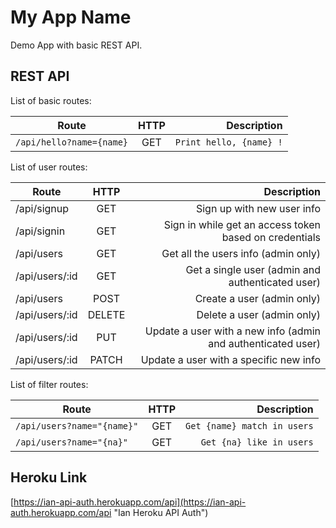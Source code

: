 # My App Name

Demo App with basic REST API.

## REST API

List of basic routes:

| Route        | HTTP           | Description  |
| ------------- |:-------------:| -----:|
| `/api/hello?name={name}`       | GET           | `Print hello, {name} !`  |

List of user routes:

| Route        | HTTP           | Description  |
| ------------- |:-------------:| -----:|
| /api/signup      | GET           | Sign up with new user info  |
| /api/signin      | GET           | Sign in while get an access token based on credentials  |
| /api/users       | GET           | Get all the users info (admin only)  |
| /api/users/:id        | GET           | Get a single user (admin and authenticated user)  |
| /api/users        | POST           | Create a user (admin only) |
| /api/users/:id      | DELETE           | Delete a user (admin only)  |
| /api/users/:id       | PUT           | Update a user with a new info (admin and authenticated user) |
| /api/users/:id      | PATCH           | Update a user with a specific new info |

List of filter routes:

| Route        | HTTP           | Description  |
| ------------- |:-------------:| -----:|
| ``/api/users?name="{name}"``    | GET           | ``Get {name} match in users``  |
| ``/api/users?name="{na}"``     | GET           | ``Get {na} like in users``  |

## Heroku Link

[https://ian-api-auth.herokuapp.com/api](https://ian-api-auth.herokuapp.com/api "Ian Heroku API Auth")
